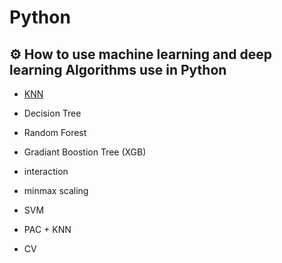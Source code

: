 # Python
## :gear: How to use machine learning and deep learning Algorithms use in Python


+ [KNN](https://github.com/stella9605/Python/blob/Algorithm/KNN.py)

+ Decision Tree

+ Random Forest

+ Gradiant Boostion Tree (XGB) 

+ interaction

+ minmax scaling 

+ SVM

+ PAC + KNN 

+ CV
